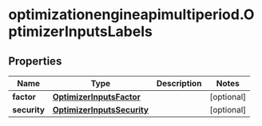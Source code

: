 # optimizationengineapimultiperiod.OptimizerInputsLabels

## Properties

Name | Type | Description | Notes
------------ | ------------- | ------------- | -------------
**factor** | [**OptimizerInputsFactor**](OptimizerInputsFactor.md) |  | [optional] 
**security** | [**OptimizerInputsSecurity**](OptimizerInputsSecurity.md) |  | [optional] 



